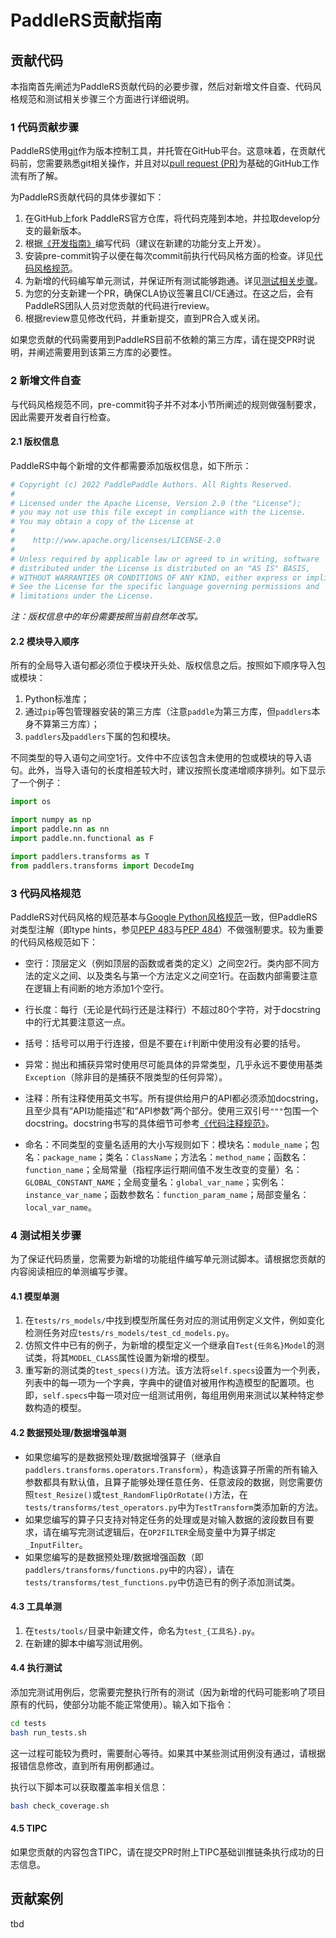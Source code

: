 # PaddleRS贡献指南

## 贡献代码

本指南首先阐述为PaddleRS贡献代码的必要步骤，然后对新增文件自查、代码风格规范和测试相关步骤三个方面进行详细说明。

### 1 代码贡献步骤

PaddleRS使用[git](https://git-scm.com/doc)作为版本控制工具，并托管在GitHub平台。这意味着，在贡献代码前，您需要熟悉git相关操作，并且对以[pull request (PR)](https://docs.github.com/cn/pull-requests/collaborating-with-pull-requests/proposing-changes-to-your-work-with-pull-requests/about-pull-requests)为基础的GitHub工作流有所了解。

为PaddleRS贡献代码的具体步骤如下：

1. 在GitHub上fork PaddleRS官方仓库，将代码克隆到本地，并拉取develop分支的最新版本。
2. 根据[《开发指南》](dev/dev_guide.md)编写代码（建议在新建的功能分支上开发）。
3. 安装pre-commit钩子以便在每次commit前执行代码风格方面的检查。详见[代码风格规范](#3-代码风格规范)。
4. 为新增的代码编写单元测试，并保证所有测试能够跑通。详见[测试相关步骤](#4-测试相关步骤)。
5. 为您的分支新建一个PR，确保CLA协议签署且CI/CE通过。在这之后，会有PaddleRS团队人员对您贡献的代码进行review。
6. 根据review意见修改代码，并重新提交，直到PR合入或关闭。

如果您贡献的代码需要用到PaddleRS目前不依赖的第三方库，请在提交PR时说明，并阐述需要用到该第三方库的必要性。

### 2 新增文件自查

与代码风格规范不同，pre-commit钩子并不对本小节所阐述的规则做强制要求，因此需要开发者自行检查。

#### 2.1 版权信息

PaddleRS中每个新增的文件都需要添加版权信息，如下所示：

```python
# Copyright (c) 2022 PaddlePaddle Authors. All Rights Reserved.
#
# Licensed under the Apache License, Version 2.0 (the "License");
# you may not use this file except in compliance with the License.
# You may obtain a copy of the License at
#
#    http://www.apache.org/licenses/LICENSE-2.0
#
# Unless required by applicable law or agreed to in writing, software
# distributed under the License is distributed on an "AS IS" BASIS,
# WITHOUT WARRANTIES OR CONDITIONS OF ANY KIND, either express or implied.
# See the License for the specific language governing permissions and
# limitations under the License.
```

*注：版权信息中的年份需要按照当前自然年改写。*

#### 2.2 模块导入顺序

所有的全局导入语句都必须位于模块开头处、版权信息之后。按照如下顺序导入包或模块：

1. Python标准库；
2. 通过`pip`等包管理器安装的第三方库（注意`paddle`为第三方库，但`paddlers`本身不算第三方库）；
3. `paddlers`及`paddlers`下属的包和模块。

不同类型的导入语句之间空1行。文件中不应该包含未使用的包或模块的导入语句。此外，当导入语句的长度相差较大时，建议按照长度递增顺序排列。如下显示了一个例子：

```python
import os

import numpy as np
import paddle.nn as nn
import paddle.nn.functional as F

import paddlers.transforms as T
from paddlers.transforms import DecodeImg
```

### 3 代码风格规范

PaddleRS对代码风格的规范基本与[Google Python风格规范](https://zh-google-styleguide.readthedocs.io/en/latest/google-python-styleguide/python_style_rules/)一致，但PaddleRS对类型注解（即type hints，参见[PEP 483](https://peps.python.org/pep-0483/)与[PEP 484](https://peps.python.org/pep-0484/)）不做强制要求。较为重要的代码风格规范如下：

- 空行：顶层定义（例如顶层的函数或者类的定义）之间空2行。类内部不同方法的定义之间、以及类名与第一个方法定义之间空1行。在函数内部需要注意在逻辑上有间断的地方添加1个空行。

- 行长度：每行（无论是代码行还是注释行）不超过80个字符，对于docstring中的行尤其要注意这一点。

- 括号：括号可以用于行连接，但是不要在`if`判断中使用没有必要的括号。

- 异常：抛出和捕获异常时使用尽可能具体的异常类型，几乎永远不要使用基类`Exception`（除非目的是捕获不限类型的任何异常）。

- 注释：所有注释使用英文书写。所有提供给用户的API都必须添加docstring，且至少具有“API功能描述”和“API参数”两个部分。使用三双引号`"""`包围一个docstring。docstring书写的具体细节可参考[《代码注释规范》](dev/docstring.md)。

- 命名：不同类型的变量名适用的大小写规则如下：模块名：`module_name`；包名：`package_name`；类名：`ClassName`；方法名：`method_name`；函数名：`function_name`；全局常量（指程序运行期间值不发生改变的变量）名：`GLOBAL_CONSTANT_NAME`；全局变量名：`global_var_name`；实例名：`instance_var_name`；函数参数名：`function_param_name`；局部变量名：`local_var_name`。

### 4 测试相关步骤

为了保证代码质量，您需要为新增的功能组件编写单元测试脚本。请根据您贡献的内容阅读相应的单测编写步骤。

#### 4.1 模型单测

1. 在`tests/rs_models/`中找到模型所属任务对应的测试用例定义文件，例如变化检测任务对应`tests/rs_models/test_cd_models.py`。
2. 仿照文件中已有的例子，为新增的模型定义一个继承自`Test{任务名}Model`的测试类，将其`MODEL_CLASS`属性设置为新增的模型。
3. 重写新的测试类的`test_specs()`方法。该方法将`self.specs`设置为一个列表，列表中的每一项为一个字典，字典中的键值对被用作构造模型的配置项。也即，`self.specs`中每一项对应一组测试用例，每组用例用来测试以某种特定参数构造的模型。

#### 4.2 数据预处理/数据增强单测

- 如果您编写的是数据预处理/数据增强算子（继承自`paddlers.transforms.operators.Transform`），构造该算子所需的所有输入参数都具有默认值，且算子能够处理任意任务、任意波段的数据，则您需要仿照`test_Resize()`或`test_RandomFlipOrRotate()`方法，在`tests/transforms/test_operators.py`中为`TestTransform`类添加新的方法。
- 如果您编写的算子只支持对特定任务的处理或是对输入数据的波段数目有要求，请在编写完测试逻辑后，在`OP2FILTER`全局变量中为算子绑定`_InputFilter`。
- 如果您编写的是数据预处理/数据增强函数（即`paddlers/transforms/functions.py`中的内容），请在`tests/transforms/test_functions.py`中仿造已有的例子添加测试类。

#### 4.3 工具单测

1. 在`tests/tools/`目录中新建文件，命名为`test_{工具名}.py`。
2. 在新建的脚本中编写测试用例。

#### 4.4 执行测试

添加完测试用例后，您需要完整执行所有的测试（因为新增的代码可能影响了项目原有的代码，使部分功能不能正常使用）。输入如下指令：

```bash
cd tests
bash run_tests.sh
```

这一过程可能较为费时，需要耐心等待。如果其中某些测试用例没有通过，请根据报错信息修改，直到所有用例都通过。

执行以下脚本可以获取覆盖率相关信息：

```bash
bash check_coverage.sh
```

#### 4.5 TIPC

如果您贡献的内容包含TIPC，请在提交PR时附上TIPC基础训推链条执行成功的日志信息。

## 贡献案例

tbd
